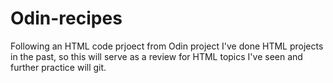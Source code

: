 # Odin-recipes
Following an HTML code prjoect from Odin project
I've done HTML projects in the past, so this will serve as a review for HTML topics I've seen and further practice will git.